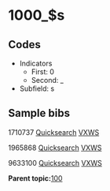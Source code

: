 # 1000\_$s

## Codes

-   Indicators
    -   First: 0
    -   Second: \_
-   Subfield: s

## Sample bibs

1710737 [Quicksearch](https://search.library.yale.edu/catalog/1710737) [VXWS](http://prodorbis.library.yale.edu:7014/vxws/GetHoldingsService?bibId=1710737)

1965868 [Quicksearch](https://search.library.yale.edu/catalog/1965868) [VXWS](http://prodorbis.library.yale.edu:7014/vxws/GetHoldingsService?bibId=1965868)

9633100 [Quicksearch](https://search.library.yale.edu/catalog/9633100) [VXWS](http://prodorbis.library.yale.edu:7014/vxws/GetHoldingsService?bibId=9633100)

**Parent topic:**[100](../../tags/100/100.md)

